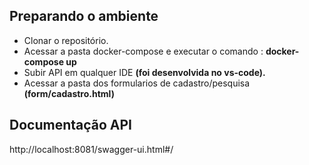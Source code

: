 ## Preparando o ambiente
- Clonar o repositório.
- Acessar a pasta docker-compose e executar o comando : __docker-compose up__
- Subir API em qualquer IDE __(foi desenvolvida no vs-code).__
- Acessar a pasta dos formularios de cadastro/pesquisa __(form/cadastro.html)__

## Documentação API

http://localhost:8081/swagger-ui.html#/
